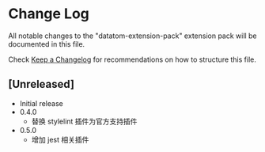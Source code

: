 # Change Log

All notable changes to the "datatom-extension-pack" extension pack will be documented in this file.

Check [Keep a Changelog](http://keepachangelog.com/) for recommendations on how to structure this file.

## [Unreleased]

- Initial release
- 0.4.0
  - 替换 stylelint 插件为官方支持插件
- 0.5.0
  - 增加 jest 相关插件
